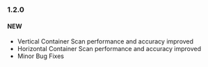 ### 1.2.0

#### NEW

- Vertical Container Scan performance and accuracy improved
- Horizontal Container Scan performance and accuracy improved
- Minor Bug Fixes

<div class="fold-panel-end"></div>
